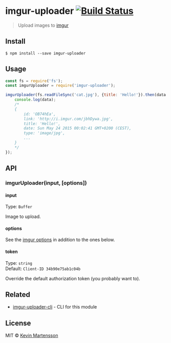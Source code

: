 # imgur-uploader [![Build Status](https://travis-ci.org/kevva/imgur-uploader.svg?branch=master)](https://travis-ci.org/kevva/imgur-uploader)

> Upload images to [imgur](http://imgur.com)


## Install

```
$ npm install --save imgur-uploader
```


## Usage

```js
const fs = require('fs');
const imgurUploader = require('imgur-uploader');

imgurUploader(fs.readFileSync('cat.jpg'), {title: 'Hello!'}).then(data => {
	console.log(data);
	/*
	{
		id: 'OB74hEa',
		link: 'http://i.imgur.com/jbhDywa.jpg',
		title: 'Hello!',
		date: Sun May 24 2015 00:02:41 GMT+0200 (CEST),
		type: 'image/jpg',
		...
	}
	*/
});
```


## API

### imgurUploader(input, [options])

#### input

Type: `Buffer`

Image to upload.

#### options

See the [imgur options](https://api.imgur.com/endpoints/image) in addition to the ones below.

#### token

Type: `string`<br>
Default: `Client-ID 34b90e75ab1c04b`

Override the default authorization token (you probably want to).


## Related

* [imgur-uploader-cli](https://github.com/kevva/imgur-uploader-cli) - CLI for this module


## License

MIT © [Kevin Martensson](http://github.com/kevva)
